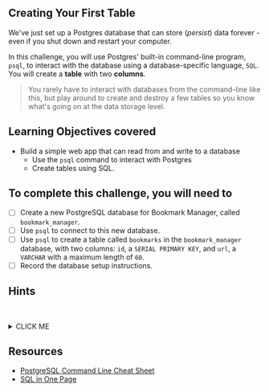 ## Creating Your First Table

We've just set up a Postgres database that can store (_persist_) data forever - even if you shut down and restart your computer.

In this challenge, you will use Postgres' built-in command-line program, `psql`, to interact with the database using a database-specific language, `SQL`. You will create a **table** with two **columns**.

> You rarely have to interact with databases from the command-line like this, but play around to create and destroy a few tables so you know what's going on at the data storage level.

## Learning Objectives covered

* Build a simple web app that can read from and write to a database
  * Use the `psql` command to interact with Postgres
  * Create tables using SQL.

## To complete this challenge, you will need to

- [ ] Create a new PostgreSQL database for Bookmark Manager, called `bookmark_manager`.
- [ ] Use `psql` to connect to this new database.
- [ ] Use `psql` to create a table called `bookmarks` in the `bookmark_manager` database, with two columns: `id`, a `SERIAL PRIMARY KEY`, and `url`, a `VARCHAR` with a maximum length of `60`.
- [ ] Record the database setup instructions.

## Hints
&nbsp;<details><summary>CLICK ME</summary>
- All of the commands you will need for this step are listed in the two documents listed below.  You may need to check both of them.
- Don't forget that you can list databases using `\l` and tables using `\dt`. You can use these commands to check that your set up has been successful.
&nbsp;</details>

## Resources

* [PostgreSQL Command Line Cheat Sheet](https://www.postgresqltutorial.com/postgresql-cheat-sheet/)
* [SQL in One Page](http://www.cheat-sheets.org/sites/sql.su/)